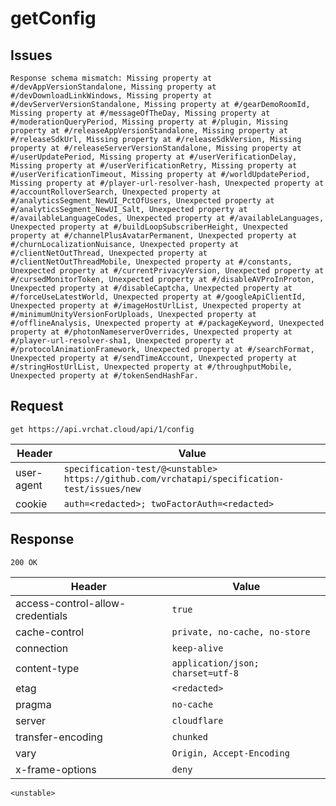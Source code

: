 # getConfig

## Issues
```
Response schema mismatch: Missing property at #/devAppVersionStandalone, Missing property at #/devDownloadLinkWindows, Missing property at #/devServerVersionStandalone, Missing property at #/gearDemoRoomId, Missing property at #/messageOfTheDay, Missing property at #/moderationQueryPeriod, Missing property at #/plugin, Missing property at #/releaseAppVersionStandalone, Missing property at #/releaseSdkUrl, Missing property at #/releaseSdkVersion, Missing property at #/releaseServerVersionStandalone, Missing property at #/userUpdatePeriod, Missing property at #/userVerificationDelay, Missing property at #/userVerificationRetry, Missing property at #/userVerificationTimeout, Missing property at #/worldUpdatePeriod, Missing property at #/player-url-resolver-hash, Unexpected property at #/accountRolloverSearch, Unexpected property at #/analyticsSegment_NewUI_PctOfUsers, Unexpected property at #/analyticsSegment_NewUI_Salt, Unexpected property at #/availableLanguageCodes, Unexpected property at #/availableLanguages, Unexpected property at #/buildLoopSubscriberHeight, Unexpected property at #/channelPlusAvatarPermanent, Unexpected property at #/churnLocalizationNuisance, Unexpected property at #/clientNetOutThread, Unexpected property at #/clientNetOutThreadMobile, Unexpected property at #/constants, Unexpected property at #/currentPrivacyVersion, Unexpected property at #/cursedMonitorToken, Unexpected property at #/disableAVProInProton, Unexpected property at #/disableCaptcha, Unexpected property at #/forceUseLatestWorld, Unexpected property at #/googleApiClientId, Unexpected property at #/imageHostUrlList, Unexpected property at #/minimumUnityVersionForUploads, Unexpected property at #/offlineAnalysis, Unexpected property at #/packageKeyword, Unexpected property at #/photonNameserverOverrides, Unexpected property at #/player-url-resolver-sha1, Unexpected property at #/protocolAnimationFramework, Unexpected property at #/searchFormat, Unexpected property at #/sendTimeAccount, Unexpected property at #/stringHostUrlList, Unexpected property at #/throughputMobile, Unexpected property at #/tokenSendHashFar.
```

## Request
`get https://api.vrchat.cloud/api/1/config`

| Header | Value |
| ------ | ----- |
| user-agent | `specification-test/@<unstable> https://github.com/vrchatapi/specification-test/issues/new` |
| cookie | `auth=<redacted>; twoFactorAuth=<redacted>` |


## Response
`200 OK`

| Header | Value |
| ------ | ----- |
| access-control-allow-credentials | `true` |
| cache-control | `private, no-cache, no-store` |
| connection | `keep-alive` |
| content-type | `application/json; charset=utf-8` |
| etag | `<redacted>` |
| pragma | `no-cache` |
| server | `cloudflare` |
| transfer-encoding | `chunked` |
| vary | `Origin, Accept-Encoding` |
| x-frame-options | `deny` |

```jsonc
<unstable>
```
